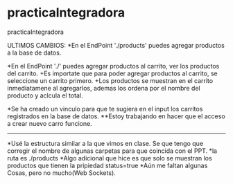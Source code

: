 # practicaIntegradora
practicaIntegradora

ULTIMOS CAMBIOS:
*En el EndPoint './products' puedes agregar productos a la base de datos.

*En el EndPoint './' puedes agregar productos al carrito, ver los productos del carrito.
    +Es importate que para poder agregar productos al carrito, se seleccione un carrito primero.
    +Los productos se muestran en el carrito inmediatamene al agregarlos, ademas los ordena por el nombre del producto y aclcula el total.

*Se ha creado un vinculo para que te sugiera en el input los carritos registrados en la base de datos.
**Estoy trabajando en hacer que el acceso a crear nuevo carro funcione.


---------------

*Usé la estructura similar a la que vimos en clase. Se que tengo que corregir el nombre de algunas carpetas para que coincida con el PPT.
*la ruta es ./products
*Algo adicional que hice es que solo se muestran los productos que tienen la pripiedad status=true
*Aún me faltan algunas Cosas, pero no mucho(Web Sockets).
